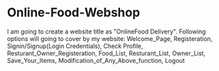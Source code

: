 # Online-Food-Webshop
I am going to create a website title as "OnlineFood Delivery".
Following options will going to cover by my website:
Welcome_Page,
Registeration,
Signin/Signup(Login Credentials),
Check Profile,
Resturant_Owner_Registeration,
Food_List,
Resturant_List,
Owner_List,
Save_Your_Items,
Modification_of_Any_Above_function,
Logout


